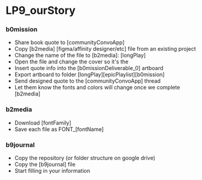 # LP9_ourStory
### b0mission
- Share book quote to [communityConvoApp]
- Copy [b2media] [figma/affinity designer/etc] file from an existing project
- Change the name of the file to [b2media]: [longPlay]
- Open the file and change the cover so it's the 
- Insert quote info into the [b0missionDeliverable_0] artboard
- Export artboard to folder [longPlay]\[epicPlaylist]\[b0mission]
- Send designed quote to the [communityConvoApp] thread
- Let them know the fonts and colors will change once we complete [b2media]

### b2media
- Download [fontFamily]
- Save each file as FONT_[fontName]

### b9journal
- Copy the repository (or folder structure on google drive)
- Copy the [b9journal] file
- Start filling in your information
